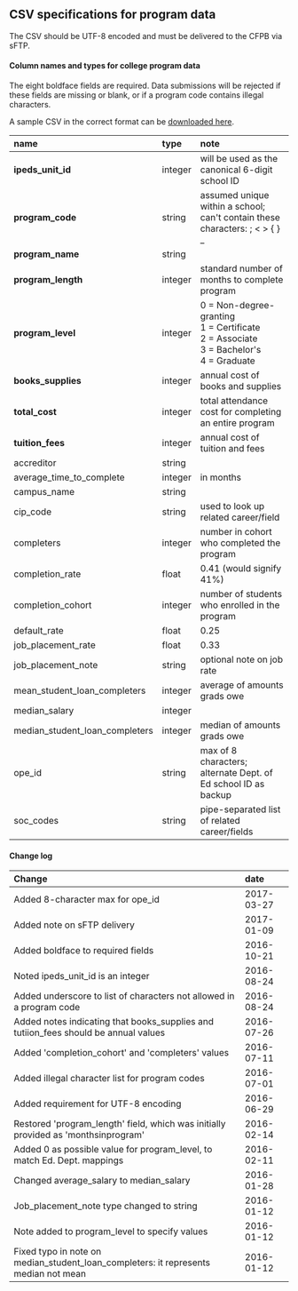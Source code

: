 ## CSV specifications for program data
The CSV should be UTF-8 encoded and must be delivered to the CFPB via sFTP.  

#### Column names and types for college program data
The eight boldface fields are required. Data submissions will be rejected if these fields are missing or blank, or if a program code contains illegal characters.

A sample CSV in the correct format can be [downloaded here](http://files.consumerfinance.gov.s3.amazonaws.com/pb/paying_for_college/csv/sample-program.csv).

name | type | note
:--- | :--- | :---
**ipeds_unit_id** | integer | will be used as the canonical 6-digit school ID
**program_code** | string | assumed unique within a school; <br>can't contain these characters: ; < > { } _
**program_name** | string |
**program_length** | integer | standard number of months to complete program
**program_level** | integer | 0 = Non-degree-granting<br> 1 = Certificate<br> 2 = Associate<br> 3 = Bachelor's<br> 4 = Graduate
**books_supplies** | integer | annual cost of books and supplies
**total_cost** | integer | total attendance cost for completing an entire program
**tuition_fees** | integer | annual cost of tuition and fees
accreditor | string | 
average_time_to_complete | integer | in months
campus_name | string
cip_code | string | used to look up related career/field
completers | integer | number in cohort who completed the program
completion_rate | float | 0.41 (would signify 41%)
completion_cohort | integer | number of students who enrolled in the program
default_rate | float |0.25
job_placement_rate | float | 0.33
job_placement_note | string | optional note on job rate
mean_student_loan_completers | integer | average of amounts grads owe
median_salary | integer |
median_student_loan_completers | integer | median of amounts grads owe
ope_id | string | max of 8 characters; alternate Dept. of Ed school ID as backup
soc_codes | string | pipe-separated list of related career/fields

#### Change log
Change | date
:----- | :---
Added 8-character max for ope_id | 2017-03-27
Added note on sFTP delivery | 2017-01-09
Added boldface to required fields | 2016-10-21
Noted ipeds_unit_id is an integer | 2016-08-24
Added underscore to list of characters not allowed in a program code | 2016-08-24
Added notes indicating that books_supplies and tutiion_fees should be annual values | 2016-07-26
Added 'completion_cohort' and 'completers' values | 2016-07-11
Added illegal character list for program codes | 2016-07-01
Added requirement for UTF-8 encoding | 2016-06-29
Restored 'program_length' field, which was initially provided as 'monthsinprogram' | 2016-02-14
Added 0 as possible value for program_level, to match Ed. Dept. mappings | 2016-02-11
Changed average_salary to median_salary | 2016-01-28
Job_placement_note type changed to string | 2016-01-12
Note added to program_level to specify values | 2016-01-12
Fixed typo in note on median_student_loan_completers: it represents median not mean | 2016-01-12
